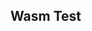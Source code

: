 ---
---

## Wasm Test

<link rel="manifest" href="/manifest.json" />
<link rel="icon" type="image/png" href="/assets/vanilla/texture/logo/logo-1024x1024-color.png" />
<link rel="icon" type="image/svg+xml" href="/assets/vanilla/texture/logo/logo.svg" />
<link rel="license" href="/pkg/LICENSE" />
<canvas id="catgirl-engine-canvas"></canvas>
<script type="text/javascript">
    if ('serviceWorker' in navigator) {
        navigator.serviceWorker.register("/service-worker.js");
    }
</script>
<script type="module">
    import init, * as engine from "./pkg/main.js";

    window.addEventListener('load', async function () {
        await init();

        console.log("WASM Loaded");
        // engine.print_version();
        // engine.print_dependencies();
    });

    /**
        * Allows retrieving engine
        * @returns {engine} Exported engine functions
        */
    export function getEngine() {
        return engine;
    }

    // Allows retrieving engine from console
    //   as window.getEngine()
    globalThis.getEngine = getEngine
</script>
